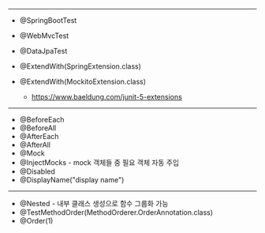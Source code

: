 ___
* @SpringBootTest
* @WebMvcTest
* @DataJpaTest

* @ExtendWith(SpringExtension.class)
* @ExtendWith(MockitoExtension.class)
    * https://www.baeldung.com/junit-5-extensions
___
* @BeforeEach
* @BeforeAll
* @AfterEach
* @AfterAll
* @Mock 
* @InjectMocks - mock 객체들 중 필요 객체 자동 주입
* @Disabled
* @DisplayName("display name")  
___
* @Nested - 내부 클래스 생성으로 함수 그룹화 가능  
* @TestMethodOrder(MethodOrderer.OrderAnnotation.class)
* @Order(1)